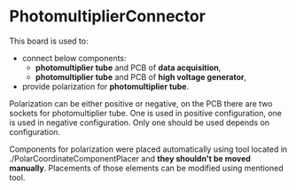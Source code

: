 # PhotomultiplierConnector

This board is used to:

- connect below components:
  - __photomultiplier tube__ and PCB of __data acquisition__,
  - __photomultiplier tube__ and PCB of __high voltage generator__,
- provide polarization for __photomultiplier tube__.

Polarization can be either positive or negative, on the PCB there are two sockets for photomultiplier tube. One is used in positive configuration, one is used in negative configuration. Only one should be used depends on configuration.

Components for polarization were placed automatically using tool located in ./PolarCoordinateComponentPlacer and **they shouldn't be moved manually**. Placements of those elements can be modified using mentioned tool.
